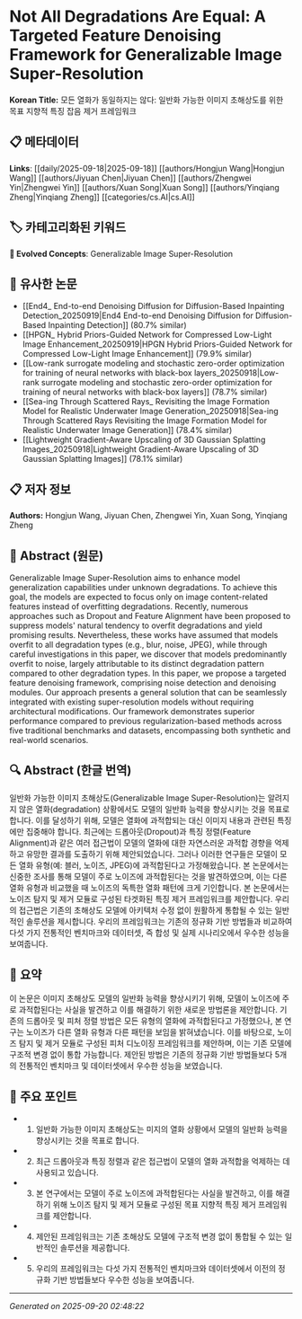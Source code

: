 # Not All Degradations Are Equal: A Targeted Feature Denoising Framework for Generalizable Image Super-Resolution

**Korean Title:** 모든 열화가 동일하지는 않다: 일반화 가능한 이미지 초해상도를 위한 목표 지향적 특징 잡음 제거 프레임워크

## 📋 메타데이터

**Links**: [[daily/2025-09-18|2025-09-18]] [[authors/Hongjun Wang|Hongjun Wang]] [[authors/Jiyuan Chen|Jiyuan Chen]] [[authors/Zhengwei Yin|Zhengwei Yin]] [[authors/Xuan Song|Xuan Song]] [[authors/Yinqiang Zheng|Yinqiang Zheng]] [[categories/cs.AI|cs.AI]]

## 🏷️ 카테고리화된 키워드
**🚀 Evolved Concepts**: Generalizable Image Super-Resolution

## 🔗 유사한 논문
- [[End4_ End-to-end Denoising Diffusion for Diffusion-Based Inpainting Detection_20250919|End4 End-to-end Denoising Diffusion for Diffusion-Based Inpainting Detection]] (80.7% similar)
- [[HPGN_ Hybrid Priors-Guided Network for Compressed Low-Light Image Enhancement_20250919|HPGN Hybrid Priors-Guided Network for Compressed Low-Light Image Enhancement]] (79.9% similar)
- [[Low-rank surrogate modeling and stochastic zero-order optimization for training of neural networks with black-box layers_20250918|Low-rank surrogate modeling and stochastic zero-order optimization for training of neural networks with black-box layers]] (78.7% similar)
- [[Sea-ing Through Scattered Rays_ Revisiting the Image Formation Model for Realistic Underwater Image Generation_20250918|Sea-ing Through Scattered Rays Revisiting the Image Formation Model for Realistic Underwater Image Generation]] (78.4% similar)
- [[Lightweight Gradient-Aware Upscaling of 3D Gaussian Splatting Images_20250918|Lightweight Gradient-Aware Upscaling of 3D Gaussian Splatting Images]] (78.1% similar)

## 📋 저자 정보

**Authors:** Hongjun Wang, Jiyuan Chen, Zhengwei Yin, Xuan Song, Yinqiang Zheng

## 📄 Abstract (원문)

Generalizable Image Super-Resolution aims to enhance model generalization
capabilities under unknown degradations. To achieve this goal, the models are
expected to focus only on image content-related features instead of overfitting
degradations. Recently, numerous approaches such as Dropout and Feature
Alignment have been proposed to suppress models' natural tendency to overfit
degradations and yield promising results. Nevertheless, these works have
assumed that models overfit to all degradation types (e.g., blur, noise, JPEG),
while through careful investigations in this paper, we discover that models
predominantly overfit to noise, largely attributable to its distinct
degradation pattern compared to other degradation types. In this paper, we
propose a targeted feature denoising framework, comprising noise detection and
denoising modules. Our approach presents a general solution that can be
seamlessly integrated with existing super-resolution models without requiring
architectural modifications. Our framework demonstrates superior performance
compared to previous regularization-based methods across five traditional
benchmarks and datasets, encompassing both synthetic and real-world scenarios.

## 🔍 Abstract (한글 번역)

일반화 가능한 이미지 초해상도(Generalizable Image Super-Resolution)는 알려지지 않은 열화(degradation) 상황에서도 모델의 일반화 능력을 향상시키는 것을 목표로 합니다. 이를 달성하기 위해, 모델은 열화에 과적합되는 대신 이미지 내용과 관련된 특징에만 집중해야 합니다. 최근에는 드롭아웃(Dropout)과 특징 정렬(Feature Alignment)과 같은 여러 접근법이 모델의 열화에 대한 자연스러운 과적합 경향을 억제하고 유망한 결과를 도출하기 위해 제안되었습니다. 그러나 이러한 연구들은 모델이 모든 열화 유형(예: 블러, 노이즈, JPEG)에 과적합된다고 가정해왔습니다. 본 논문에서는 신중한 조사를 통해 모델이 주로 노이즈에 과적합된다는 것을 발견하였으며, 이는 다른 열화 유형과 비교했을 때 노이즈의 독특한 열화 패턴에 크게 기인합니다. 본 논문에서는 노이즈 탐지 및 제거 모듈로 구성된 타겟화된 특징 제거 프레임워크를 제안합니다. 우리의 접근법은 기존의 초해상도 모델에 아키텍처 수정 없이 원활하게 통합될 수 있는 일반적인 솔루션을 제시합니다. 우리의 프레임워크는 기존의 정규화 기반 방법들과 비교하여 다섯 가지 전통적인 벤치마크와 데이터셋, 즉 합성 및 실제 시나리오에서 우수한 성능을 보여줍니다.

## 📝 요약

이 논문은 이미지 초해상도 모델의 일반화 능력을 향상시키기 위해, 모델이 노이즈에 주로 과적합된다는 사실을 발견하고 이를 해결하기 위한 새로운 방법론을 제안합니다. 기존의 드롭아웃 및 피처 정렬 방법은 모든 유형의 열화에 과적합된다고 가정했으나, 본 연구는 노이즈가 다른 열화 유형과 다른 패턴을 보임을 밝혀냈습니다. 이를 바탕으로, 노이즈 탐지 및 제거 모듈로 구성된 피처 디노이징 프레임워크를 제안하며, 이는 기존 모델에 구조적 변경 없이 통합 가능합니다. 제안된 방법은 기존의 정규화 기반 방법들보다 5개의 전통적인 벤치마크 및 데이터셋에서 우수한 성능을 보였습니다.

## 🎯 주요 포인트

- 1. 일반화 가능한 이미지 초해상도는 미지의 열화 상황에서 모델의 일반화 능력을 향상시키는 것을 목표로 합니다.

- 2. 최근 드롭아웃과 특징 정렬과 같은 접근법이 모델의 열화 과적합을 억제하는 데 사용되고 있습니다.

- 3. 본 연구에서는 모델이 주로 노이즈에 과적합된다는 사실을 발견하고, 이를 해결하기 위해 노이즈 탐지 및 제거 모듈로 구성된 목표 지향적 특징 제거 프레임워크를 제안합니다.

- 4. 제안된 프레임워크는 기존 초해상도 모델에 구조적 변경 없이 통합될 수 있는 일반적인 솔루션을 제공합니다.

- 5. 우리의 프레임워크는 다섯 가지 전통적인 벤치마크와 데이터셋에서 이전의 정규화 기반 방법들보다 우수한 성능을 보여줍니다.

---

*Generated on 2025-09-20 02:48:22*